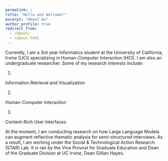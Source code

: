 ```yaml
---
permalink: /
title: "Hello and Welcome!"
excerpt: "About me"
author_profile: true
redirect_from: 
  - /about/
  - /about.html
--- 
```


Currently, I am a 3rd year Informatics student at the University of California, Irvine (UCI) specializing in Human-Computer Interaction (HCI). I am also an undergraduate researcher. Some of my research interests include:

1.
Information Retrieval and Visualization

2.
Human-Computer Interaction 

3.
Content-Rich User Interfaces   

At the moment, I am conducting research on how Large Language Models can augment reflective thematic analysis for semi-structured interviews. As a result, I am working under the Social & Technological Action Research (STAR) Lab. It is ran by the Vice Provost for Graduate Education and Dean of the Graduate Division at UC Irvine, Dean Gillian Hayes. 
